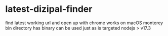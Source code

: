 # latest-dizipal-finder
find latest working url and open up with chrome
works on macOS monterey
bin directory has binary can be used just as is
targeted nodejs > v17.3
